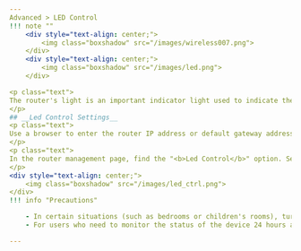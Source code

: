 ```yaml
---
Advanced > LED Control
!!! note ""
	<div style="text-align: center;">
		<img class="boxshadow" src="/images/wireless007.png">
	</div>
	<div style="text-align: center;">
		<img class="boxshadow" src="/images/led.png">
	</div>

<p class="text">
The router's light is an important indicator light used to indicate the status or operation of the device. By setting the router's lights, you can have a clearer understanding of the working status of the device, discover and troubleshoot problems in a timely manner.
</p>
## __Led Control Settings__
<p class="text">
Use a browser to enter the router IP address or default gateway address, and enter the administrator account and password to log in to the router management page.
</p>
<p class="text">
In the router management page, find the "<b>Led Control</b>" option. Select on or off. After completing the settings, click the Save, Apply or Confirm button to make the settings take effect.
</p>
<div style="text-align: center;">
    <img class="boxshadow" src="/images/led_ctrl.png">
</div>
!!! info "Precautions"

	- In certain situations (such as bedrooms or children's rooms), turning off or limiting the router lights can effectively reduce light pollution and help improve sleep quality.
	- For users who need to monitor the status of the device 24 hours a day, it is recommended to keep the default light display mode to ensure that the status of the device is known at any time.

---	
```

		
		
		
		
		
		
		
		
		
		
		
		
		